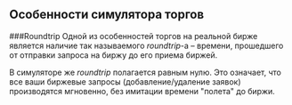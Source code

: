 ## Особенности симулятора торгов

###Roundtrip
Одной из особенностей торгов на реальной бирже является наличие так называемого *roundtrip*-а – времени, прошедшего от отправки запроса на биржу до его приема биржей.

В симуляторе же *roundtrip* полагается равным нулю. Это означает, что все ваши биржевые запросы (добавление/удаление заявок) производятся мгновенно, без имитации времени "полета" до биржи.
